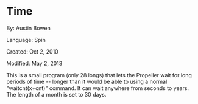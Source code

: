 # Time

By: Austin Bowen

Language: Spin

Created: Oct 2, 2010

Modified: May 2, 2013

This is a small program (only 28 longs) that lets the Propeller wait for long periods of time -- longer than it would be able to using a normal "waitcnt(x+cnt)" command. It can wait anywhere from seconds to years. The length of a month is set to 30 days.
